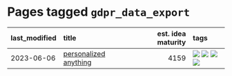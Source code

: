# Pages tagged `gdpr_data_export`

|last_modified|title|est. idea maturity|tags
|:---|:---|---:|:---|
|2023-06-06|[personalized anything](../personalized_anything.md)|4159|[![](https://img.shields.io/badge/tag-gdpr_data_export-d2ea1b)](../tags/gdpr_data_export.md) [![](https://img.shields.io/badge/tag-llm-35d2ce)](../tags/llm.md) [![](https://img.shields.io/badge/tag-personalization-dce8fa)](../tags/personalization.md) [![](https://img.shields.io/badge/tag-productivity-82f36e)](../tags/productivity.md)|